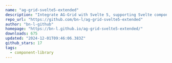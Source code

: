 ```yaml
---
name: "ag-grid-svelte5-extended"
description: "Integrate AG-Grid with Svelte 5, supporting Svelte components as cell renderers."
repo_url: "https://github.com/bn-l/ag-grid-svelte5-extended"
author: "bn-l-github"
homepage: "https://bn-l.github.io/ag-grid-svelte5-extended/"
downloads: 675
updated: "2024-12-01T09:46:06.383Z"
github_stars: 17
tags: 
  - component-library
---
```

